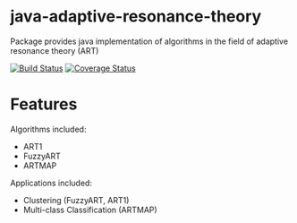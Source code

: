 # java-adaptive-resonance-theory
Package provides java implementation of algorithms in the field of adaptive resonance theory (ART) 

[![Build Status](https://travis-ci.org/chen0040/java-adaptive-resonance-theory.svg?branch=master)](https://travis-ci.org/chen0040/java-adaptive-resonance-theory) [![Coverage Status](https://coveralls.io/repos/github/chen0040/java-adaptive-resonance-theory/badge.svg?branch=master)](https://coveralls.io/github/chen0040/java-adaptive-resonance-theory?branch=master) 

# Features

Algorithms included:

* ART1
* FuzzyART
* ARTMAP

Applications included:

* Clustering (FuzzyART, ART1)
* Multi-class Classification (ARTMAP)




